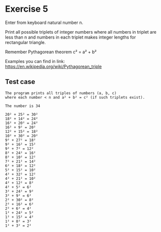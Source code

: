 # Exercise 5

Enter from keyboard natural number n. 

Print all possible triplets of integer numbers where all numbers in triplet are less than n and numbers in each triplet makes integer lengths for rectangular triangle. 

Remember Pythagorean theorem c² = a² + b²

Examples you can find in link: https://en.wikipedia.org/wiki/Pythagorean_triple

## Test case

```text
The program prints all triples of numbers (a, b, c)
where each number < n and a² + b² = c² (if such triplets exist).

The number is 34

20² + 25² = 30²
18² + 14² = 24²
16² + 20² = 24²
16² + 9² = 20²
12² + 15² = 18²
10² + 30² = 20²
9² + 27² = 18²
9² + 16² = 15²
9² + 7² = 12²
8² + 24² = 16²
8² + 10² = 12²
7² + 21² = 14²
6² + 18² = 12²
5² + 15² = 10²
4² + 32² = 12²
4² + 21² = 10²
4² + 12² = 8²
4² + 5² = 6²
3² + 24² = 9²
3² + 9² = 6²
2² + 30² = 8²
2² + 16² = 6²
2² + 6² = 4²
1² + 24² = 5²
1² + 15² = 4²
1² + 8² = 3²
1² + 3² = 2²
```

